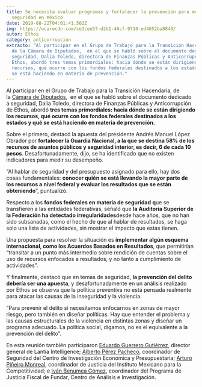 ```yaml
---
title: Se necesita evaluar programas y fortalecer la prevención para mejorar la
  seguridad en México
date: 2019-08-22T04:01:41.502Z
img: https://ucarecdn.com/ce3cee57-d2b1-46cf-9710-ed4652ba8840/
autor: Ethos
category: anticorrupcion
extracto: "Al participar en el Grupo de Trabajo para la Transición Hacendaria,
  de la Cámara de Diputados,  en el que se habló sobre el documento dedicado a
  seguridad, Dalia Toledo, directora de Finanzas Públicas y Anticorrupción de
  Ethos, abordó tres temas primordiales: hacia dónde se están dirigiendo los
  recursos, qué ocurre con los fondos federales destinados a los estados y qué
  se está haciendo en materia de prevención."
---
```

Al participar en el Grupo de Trabajo para la Transición Hacendaria, de la [Cámara de Diputados](https://twitter.com/Mx_Diputados),  en el que se habló sobre el documento dedicado a seguridad, Dalia Toledo, directora de Finanzas Públicas y Anticorrupción de Ethos, abordó **tres temas primordiales: hacia dónde se están dirigiendo los recursos, qué ocurre con los fondos federales destinados a los estados y qué se está haciendo en materia de prevención.**

Sobre el primero, destacó la apuesta del presidente Andrés Manuel López Obrador por **fortalecer la Guardia Nacional, a la que se destina 58% de los recursos de asuntos públicos y seguridad interior, es decir, 6 de cada 10 pesos**. Desafortunadamente, dijo, se ha identificado que no existen indicadores para medir su desempeño.

“Al hablar de seguridad y del presupuesto asignado para ello, hay dos cosas fundamentales: **conocer quién se está llevando la mayor parte de los recursos a nivel federal y evaluar los resultados que se están obteniendo**”, puntualizó.

Respecto a los **fondos federales en materia de seguridad** **q**ue se transfieren a las entidades federativas, señaló que **la Auditoría Superior de la Federación ha detectado irregularidades**desde hace años, que no han sido subsanadas, como el hecho de que al hablar de resultados, se haga solo una lista de actividades, sin mostrar el impacto que estas tienen.

Una propuesta para resolver la situación es **implementar algún esquema internacional, como los Acuerdos Basados en Resultados**, que permitirían “transitar a un punto más intermedio sobre rendición de cuentas sobre el uso de recursos enfocados a resultados, y no tanto a cumplimiento de actividades”.

Y finalmente, destacó que en temas de seguridad, **la prevención del delito debería ser una apuesta**, y desafortunadamente en un análisis realizado por Ethos se observa que la política preventiva no está pensada realmente para atacar las causas de la inseguridad y la violencia.

“Para prevenir el delito sí necesitamos enfocarnos en zonas de mayor riesgo, pero también en diseñar políticas. Hay que entender el problema y las causas estructurales de la violencia en distintas zonas y diseñar un programa adecuado. La política social, digamos, no es el equivalente a la prevención del delito”.

En esta reunión también participaron [Eduardo Guerrero Gutiérrez](http://www.lantiaconsultores.com/index.php?p=eduardo_guerrero_gutierrez), director general de Lantia Intelligence; [Alberto Pérez Pacheco](https://www.linkedin.com/in/francisco-alberto-perez-pacheco-266b32125/?originalSubdomain=mx), coordinador de Seguridad del Centro de Investigación Económica y Presupuestaria; [Arturo Piñeiro Monreal](https://imco.org.mx/equipo/arturo-pineiro/), coordinador de Justicia del Instituto Mexicano para la Competitividad; e [Iván Benumea Gómez](https://fundar.org.mx/equipo_fundar/ivan-benumea-gomez/), coordinador del Programa de Justicia Fiscal de Fundar, Centro de Análisis e Investigación.